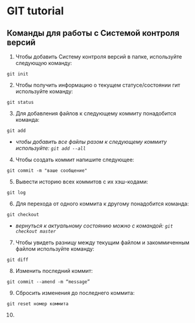 # **GIT tutorial** 

## Команды для работы с Системой контроля версий ##

1. Чтобы добавить Систему контроля версий в папке, используйте следующую команду:

```git init```  

2. Чтобы получить информацию о текущем статусе/состоянии гит используйте команду:

```git status```

3. Для добавления файлов к следующему коммиту понадобится команда:

```git add```

* *чтобы добавить все файлы разом к следующему коммиту используйте: ```git add --all```*

4. Чтобы создать коммит напишите следующее:

```git commit -m "ваше сообщение"```

5. Вывести историю всех коммитов с их хэш-кодами:

```git log```

6. Для перехода от одного коммита к другому понадобится команда:

```git checkout```

* *вернуться к актуальному состоянию можно с командой: ```git checkout master```* 

7. Чтобы увидеть разницу между текущим файлом и закоммиченным файлом используйте команду:

```git diff```

8. Изменить последний коммит:

```git commit --amend -m “message” ```

9. Cбросить изменения до последнего коммита:

```git reset номер коммита```

10. 
